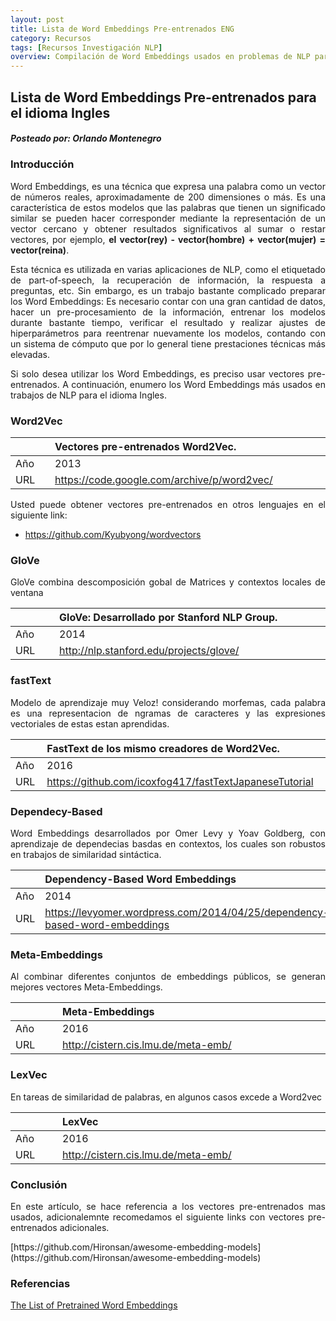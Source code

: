 ```yaml
---
layout: post
title: Lista de Word Embeddings Pre-entrenados ENG
category: Recursos
tags: [Recursos Investigación NLP]
overview: Compilación de Word Embeddings usados en problemas de NLP para el idioma Ingles
---
```


## Lista de Word Embeddings Pre-entrenados para el idioma Ingles
##### Posteado por: Orlando Montenegro

### Introducción

<p style='text-align: justify;'>
Word Embeddings, es una técnica que expresa una palabra como un vector de números reales,
aproximadamente de 200 dimensiones o más. Es una característica de estos modelos que las
palabras que tienen un significado similar se pueden hacer corresponder mediante la
representación de un vector cercano y obtener resultados significativos al sumar o restar vectores,
por ejemplo, <B>el vector(rey) - vector(hombre) + vector(mujer) = vector(reina)</B>.
</p>

<p style='text-align: justify;'>
Esta técnica es utilizada en varias aplicaciones de NLP, como el etiquetado de part-of-speech,
la recuperación de información, la respuesta a preguntas, etc. Sin embargo, es un trabajo bastante
complicado preparar los Word Embeddings: Es necesario contar con una gran cantidad de datos,
hacer un pre-procesamiento de la información, entrenar los modelos durante bastante tiempo,
verificar el resultado y realizar ajustes de hiperparámetros para reentrenar nuevamente los modelos,
contando con un sistema de cómputo que por lo general tiene prestaciones técnicas más elevadas.
</p>

<p style='text-align: justify;'>
Si solo desea utilizar los Word Embeddings, es preciso usar vectores pre-entrenados.
A continuación, enumero los Word Embeddings más usados en trabajos de NLP para el idioma Ingles.
</p>

### Word2Vec

<table>
  <thead>
    <tr>
      <th align="left" style="width: 100px;"></th>
      <th align="left" style="width: 680px;">Vectores pre-entrenados Word2Vec.</th>
    </tr>
  </thead>
  <tbody>
    <tr>
      <td align="left" style="width: 100px;">Año</td>
      <td align="left" style="width: 680px;">2013</td>
    </tr>
    <tr>
      <td align="left" style="width: 100px;">URL</td>
      <td align="left" style="width: 680px;"><a href="https://code.google.com/archive/p/word2vec/">https://code.google.com/archive/p/word2vec/</a></td>
    </tr>
  </tbody>
</table>
<p style='text-align: justify;'>
Usted puede obtener vectores pre-entrenados en otros lenguajes en el siguiente link:
</p>
<ul>
  <li>
    <a href="https://github.com/Kyubyong/wordvectors">https://github.com/Kyubyong/wordvectors</a>
  </li>
</ul>

### GloVe

<p style='text-align: justify;'>
GloVe combina descomposición gobal de Matrices y contextos locales de ventana
</p>

<table>
  <thead>
    <tr>
      <th align="left" style="width: 100px;"></th>
      <th align="left" style="width: 680px;">GloVe: Desarrollado por Stanford NLP Group.</th>
    </tr>
  </thead>
  <tbody>
    <tr>
      <td align="left" style="width: 100px;">Año</td>
      <td align="left" style="width: 680px;">2014</td>
    </tr>
    <tr>
      <td align="left" style="width: 100px;">URL</td>
      <td align="left" style="width: 680px;"><a href="http://nlp.stanford.edu/projects/glove/">http://nlp.stanford.edu/projects/glove/</a></td>
    </tr>
  </tbody>
</table>

### fastText

<p style='text-align: justify;'>
Modelo de aprendizaje muy Veloz! considerando morfemas, cada palabra es una representacion de ngramas de caracteres y las expresiones vectoriales de estas estan aprendidas.
</p>

<table>
  <thead>
    <tr>
      <th align="left" style="width: 100px;"></th>
      <th align="left" style="width: 680px;">FastText de los mismo creadores de Word2Vec.</th>
    </tr>
  </thead>
  <tbody>
    <tr>
      <td align="left" style="width: 100px;">Año</td>
      <td align="left" style="width: 680px;">2016</td>
    </tr>
    <tr>
      <td align="left" style="width: 100px;">URL</td>
      <td align="left" style="width: 680px;"><a href="https://github.com/icoxfog417/fastTextJapaneseTutorial">https://github.com/icoxfog417/fastTextJapaneseTutorial</a></td>
    </tr>
  </tbody>
</table>

### Dependecy-Based

<p style='text-align: justify;'>
Word Embeddings desarrollados por Omer Levy y Yoav Goldberg, con aprendizaje de dependecias basdas en contextos, los cuales son robustos en trabajos de similaridad sintáctica.
</p>

<table>
  <thead>
    <tr>
      <th align="left" style="width: 100px;"></th>
      <th align="left" style="width: 680px;">Dependency-Based Word Embeddings</th>
    </tr>
  </thead>
  <tbody>
    <tr>
      <td align="left" style="width: 100px;">Año</td>
      <td align="left" style="width: 680px;">2014</td>
    </tr>
    <tr>
      <td align="left" style="width: 100px;">URL</td>
      <td align="left" style="width: 680px;"><a href="https://levyomer.wordpress.com/2014/04/25/dependency-based-word-embeddings/">https://levyomer.wordpress.com/2014/04/25/dependency-based-word-embeddings</a></td>
    </tr>
  </tbody>
</table>

### Meta-Embeddings

<p style='text-align: justify;'>
Al combinar diferentes conjuntos de embeddings públicos, se generan mejores vectores Meta-Embeddings.
</p>

<table>
  <thead>
    <tr>
      <th align="left" style="width: 100px;"></th>
      <th align="left" style="width: 680px;">Meta-Embeddings</th>
    </tr>
  </thead>
  <tbody>
    <tr>
      <td align="left" style="width: 100px;">Año</td>
      <td align="left" style="width: 680px;">2016</td>
    </tr>
    <tr>
      <td align="left" style="width: 100px;">URL</td>
      <td align="left" style="width: 680px;"><a href="http://cistern.cis.lmu.de/meta-emb/">http://cistern.cis.lmu.de/meta-emb/</a></td>
    </tr>
  </tbody>
</table>

### LexVec

<p style='text-align: justify;'>
En tareas de similaridad de palabras, en algunos casos excede a Word2vec
</p>

<table>
  <thead>
    <tr>
      <th align="left" style="width: 100px;"></th>
      <th align="left" style="width: 680px;">LexVec</th>
    </tr>
  </thead>
  <tbody>
    <tr>
      <td align="left" style="width: 100px;">Año</td>
      <td align="left" style="width: 680px;">2016</td>
    </tr>
    <tr>
      <td align="left" style="width: 100px;">URL</td>
      <td align="left" style="width: 680px;"><a href="http://cistern.cis.lmu.de/meta-emb/">http://cistern.cis.lmu.de/meta-emb/</a></td>
    </tr>
  </tbody>
</table>

### Conclusión

<p style='text-align: justify;'>
En este artículo, se hace referencia a los vectores pre-entrenados mas usados, adicionalemnte recomedamos el siguiente links con vectores pre-entrenados adicionales.
</p>
[https://github.com/Hironsan/awesome-embedding-models](https://github.com/Hironsan/awesome-embedding-models)

### Referencias

[The List of Pretrained Word Embeddings](http://ahogrammer.com/2017/01/20/the-list-of-pretrained-word-embeddings/)
